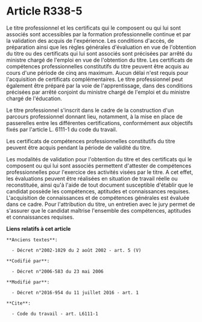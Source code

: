 # Article R338-5

Le titre professionnel et les certificats qui le composent ou qui lui sont associés sont accessibles par la formation
professionnelle continue et par la validation des acquis de l'expérience. Les conditions d'accès, de préparation ainsi que
les règles générales d'évaluation en vue de l'obtention du titre ou des certificats qui lui sont associés sont précisées par
arrêté du ministre chargé de l'emploi en vue de l'obtention du titre. Les certificats de compétences professionnelles
constitutifs du titre peuvent être acquis au cours d'une période de cinq ans maximum. Aucun délai n'est requis pour
l'acquisition de certificats complémentaires. Le titre professionnel peut également être préparé par la voie de
l'apprentissage, dans des conditions précisées par arrêté conjoint du ministre chargé de l'emploi et du ministre chargé de
l'éducation. 

Le titre professionnel s'inscrit dans le cadre de la construction d'un parcours professionnel donnant lieu, notamment, à la
mise en place de passerelles entre les différentes certifications, conformément aux objectifs fixés par l'article L. 6111-1
du code du travail. 

Les certificats de compétences professionnelles constitutifs du titre peuvent être acquis pendant la période de validité du
titre. 

Les modalités de validation pour l'obtention du titre et des certificats qui le composent ou qui lui sont associés permettent
d'attester de compétences professionnelles pour l'exercice des activités visées par le titre. A cet effet, les évaluations
peuvent être réalisées en situation de travail réelle ou reconstituée, ainsi qu'à l'aide de tout document susceptible
d'établir que le candidat possède les compétences, aptitudes et connaissances requises. L'acquisition de connaissances et de
compétences générales est évaluée dans ce cadre. Pour l'attribution du titre, un entretien avec le jury permet de s'assurer
que le candidat maîtrise l'ensemble des compétences, aptitudes et connaissances requises.

**Liens relatifs à cet article**

	**Anciens textes**:

	  - Décret n°2002-1029 du 2 août 2002 - art. 5 (V)

	**Codifié par**:

	  - Décret n°2006-583 du 23 mai 2006

	**Modifié par**:

	  - Décret n°2016-954 du 11 juillet 2016 - art. 1

	**Cite**:

	  - Code du travail - art. L6111-1
